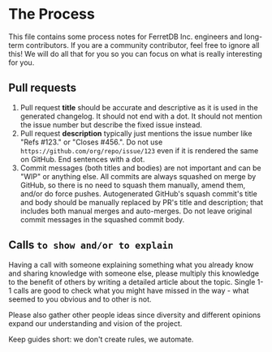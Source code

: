 # The Process

This file contains some process notes for FerretDB Inc. engineers and long-term contributors.
If you are a community contributor, feel free to ignore all this!
We will do all that for you so you can focus on what is really interesting for you.

## Pull requests

1. Pull request **title** should be accurate and descriptive as it is used in the generated changelog.
   It should not end with a dot.
   It should not mention the issue number but describe the fixed issue instead.
2. Pull request **description** typically just mentions the issue number like "Refs #123." or "Closes #456.".
   Do not use `https://github.com/org/repo/issue/123` even if it is rendered the same on GitHub.
   End sentences with a dot.
3. Commit messages (both titles and bodies) are not important and can be "WIP" or anything else.
   All commits are always squashed on merge by GitHub, so there is no need to squash them manually, amend them, and/or do force pushes.
   Autogenerated GitHub's squash commit's title and body should be manually replaced by PR's title and description; that includes both manual merges and auto-merges.
   Do not leave original commit messages in the squashed commit body.

## Calls `to show and/or to explain`

Having a call with someone explaining something what you already know and sharing knowledge with someone else, please multiply this knowledge to the benefit of others by writing a detailed article about the topic.
Single 1-1 calls are good to check what you might have missed in the way - what seemed to you obvious and to other is not.

Please also gather other people ideas since diversity and different opinions expand our understanding and vision of the project.

Keep guides short: we don't create rules, we automate.
